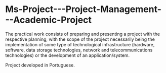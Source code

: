 # Ms-Project---Project-Management---Academic-Project
The practical work consists of preparing and presenting a project with the respective planning, with the scope of the project necessarily being the implementation of some type of technological infrastructure (hardware, software, data storage technologies, network and telecommunications technologies) or the development of an application/system.

Project developed in Portuguese.
